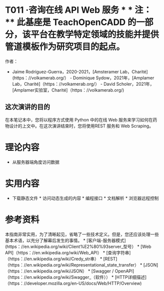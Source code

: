 # T011 ·咨询在线 API Web 服务 * * 注：** 此基座是 TeachOpenCADD 的一部分，该平台在教学特定领域的技能并提供管道模板作为研究项目的起点。

作者：

- Jaime Rodríguez-Guerra，2020-2021，[Amsteramer Lab，Charité] (https：//volkamerab.org/） - Dominique Sydow，2021年，[Amplamer Lab，Charité]（https：//volkamerab.org/） - David Scholer，2021年，[Amplamer实验室，Charité]（https：//volkamerab.org/)

 ## 这次演讲的目的

在本笔记本中，您将以程序方式使用 Python 中的在线 Web 服务来学习如何在药物设计的上文中。在这次演讲结束时，您将使用REST 服务和 Web Scraping。

# 理论内容

* 从服务器端角度访问数据

 # 实用内容

* 下载静态文件 * 访问动态生成的内容 * 编程接口 * 文档解析 * 浏览器远程控制

# 参考资料

本指南非常实用，为了清晰起见，省略了一些技术定义。但是，您还应该处理一些基本术语，以充分了解幕后发生的事情。 * [客户端-服务器模式] (https：//en.wikipedia.org/wiki/Client%E2%80%93server_型号） * [Web API]（https：//en.wikipedia.org/wiki/Web_API） * [查询字符串]（https：//en.wikipedia.org/wiki/Credy_str串） * [REST]（https：//en.wikipedia.org/wiki/Representational_state_transfer） * [JSON]（https：//en.wikipedia.org/wiki/JSON） * [Swagger / OpenAPI]（https：//en.wikipedia.org/wiki/Swagger_（软件）） * [HTTP详细描述]（https：//developer.mozilla.org/en-US/docs/Web/HTTP/Overview)
